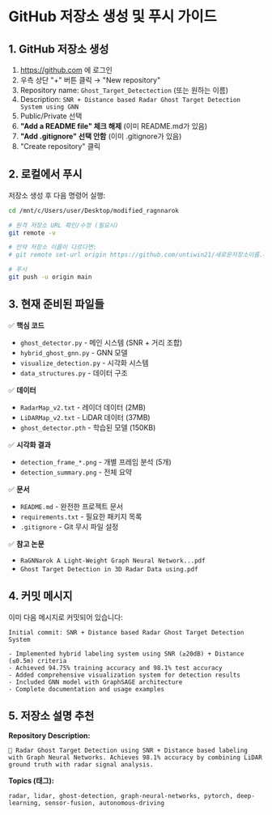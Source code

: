 # GitHub 저장소 생성 및 푸시 가이드

## 1. GitHub 저장소 생성

1. https://github.com 에 로그인
2. 우측 상단 "+" 버튼 클릭 → "New repository"
3. Repository name: `Ghost_Target_Detectection` (또는 원하는 이름)
4. Description: `SNR + Distance based Radar Ghost Target Detection System using GNN`
5. Public/Private 선택
6. **"Add a README file" 체크 해제** (이미 README.md가 있음)
7. **"Add .gitignore" 선택 안함** (이미 .gitignore가 있음)
8. "Create repository" 클릭

## 2. 로컬에서 푸시

저장소 생성 후 다음 명령어 실행:

```bash
cd /mnt/c/Users/user/Desktop/modified_ragnnarok

# 원격 저장소 URL 확인/수정 (필요시)
git remote -v

# 만약 저장소 이름이 다르다면:
# git remote set-url origin https://github.com/untiwin21/새로운저장소이름.git

# 푸시
git push -u origin main
```

## 3. 현재 준비된 파일들

✅ **핵심 코드**
- `ghost_detector.py` - 메인 시스템 (SNR + 거리 조합)
- `hybrid_ghost_gnn.py` - GNN 모델
- `visualize_detection.py` - 시각화 시스템
- `data_structures.py` - 데이터 구조

✅ **데이터**
- `RadarMap_v2.txt` - 레이더 데이터 (2MB)
- `LiDARMap_v2.txt` - LiDAR 데이터 (37MB)
- `ghost_detector.pth` - 학습된 모델 (150KB)

✅ **시각화 결과**
- `detection_frame_*.png` - 개별 프레임 분석 (5개)
- `detection_summary.png` - 전체 요약

✅ **문서**
- `README.md` - 완전한 프로젝트 문서
- `requirements.txt` - 필요한 패키지 목록
- `.gitignore` - Git 무시 파일 설정

✅ **참고 논문**
- `RaGNNarok A Light-Weight Graph Neural Network...pdf`
- `Ghost Target Detection in 3D Radar Data using.pdf`

## 4. 커밋 메시지

이미 다음 메시지로 커밋되어 있습니다:

```
Initial commit: SNR + Distance based Radar Ghost Target Detection System

- Implemented hybrid labeling system using SNR (≥20dB) + Distance (≤0.5m) criteria
- Achieved 94.75% training accuracy and 98.1% test accuracy
- Added comprehensive visualization system for detection results
- Included GNN model with GraphSAGE architecture
- Complete documentation and usage examples
```

## 5. 저장소 설명 추천

**Repository Description:**
```
🎯 Radar Ghost Target Detection using SNR + Distance based labeling with Graph Neural Networks. Achieves 98.1% accuracy by combining LiDAR ground truth with radar signal analysis.
```

**Topics (태그):**
```
radar, lidar, ghost-detection, graph-neural-networks, pytorch, deep-learning, sensor-fusion, autonomous-driving
```
